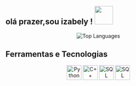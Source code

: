 <h2 >olá prazer,sou izabely ! <img src="https://media.giphy.com/media/mGcNjsfWAjY5AEZNw6/giphy.gif" width="50"></h2>

<p align="center">
  <img src="https://github-readme-stats.vercel.app/api/top-langs/?username=izabelydaluz&layout=compact&theme=apprentice&show_icons=true" alt="Top Languages" loading="lazy"/>
</p>


## Ferramentas e Tecnologias

<p align="center">
<img src="https://cdn.jsdelivr.net/gh/devicons/devicon/icons/python/python-original.svg" alt="Python" width="40" height="40"/>
<img src="https://cdn.jsdelivr.net/gh/devicons/devicon@latest/icons/cplusplus/cplusplus-original.svg" alt="C++" width="40" height="40"/>
<img src="https://cdn.jsdelivr.net/gh/devicons/devicon@latest/icons/mysql/mysql-original-wordmark.svg" alt="SQL" width="40" height="40"/>
<img src="https://cdn.jsdelivr.net/gh/devicons/devicon/icons/arduino/arduino-original-wordmark.svg" alt="SQL" width="40" height="40"/>


</p>
